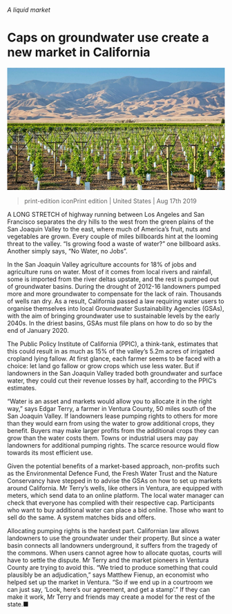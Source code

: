 ###### A liquid market

# Caps on groundwater use create a new market in California 

![image](images/20190817_USP002_0.jpg) 

> print-edition iconPrint edition | United States | Aug 17th 2019 

A LONG STRETCH of highway running between Los Angeles and San Francisco separates the dry hills to the west from the green plains of the San Joaquin Valley to the east, where much of America’s fruit, nuts and vegetables are grown. Every couple of miles billboards hint at the looming threat to the valley. “Is growing food a waste of water?” one billboard asks. Another simply says, “No Water, no Jobs”. 

In the San Joaquin Valley agriculture accounts for 18% of jobs and agriculture runs on water. Most of it comes from local rivers and rainfall, some is imported from the river deltas upstate, and the rest is pumped out of groundwater basins. During the drought of 2012-16 landowners pumped more and more groundwater to compensate for the lack of rain. Thousands of wells ran dry. As a result, California passed a law requiring water users to organise themselves into local Groundwater Sustainability Agencies (GSAs), with the aim of bringing groundwater use to sustainable levels by the early 2040s. In the driest basins, GSAs must file plans on how to do so by the end of January 2020. 

The Public Policy Institute of California (PPIC), a think-tank, estimates that this could result in as much as 15% of the valley’s 5.2m acres of irrigated cropland lying fallow. At first glance, each farmer seems to be faced with a choice: let land go fallow or grow crops which use less water. But if landowners in the San Joaquin Valley traded both groundwater and surface water, they could cut their revenue losses by half, according to the PPIC’s estimates. 

“Water is an asset and markets would allow you to allocate it in the right way,” says Edgar Terry, a farmer in Ventura County, 50 miles south of the San Joaquin Valley. If landowners lease pumping rights to others for more than they would earn from using the water to grow additional crops, they benefit. Buyers may make larger profits from the additional crops they can grow than the water costs them. Towns or industrial users may pay landowners for additional pumping rights. The scarce resource would flow towards its most efficient use. 

Given the potential benefits of a market-based approach, non-profits such as the Environmental Defence Fund, the Fresh Water Trust and the Nature Conservancy have stepped in to advise the GSAs on how to set up markets around California. Mr Terry’s wells, like others in Ventura, are equipped with meters, which send data to an online platform. The local water manager can check that everyone has complied with their respective cap. Participants who want to buy additional water can place a bid online. Those who want to sell do the same. A system matches bids and offers. 

Allocating pumping rights is the hardest part. Californian law allows landowners to use the groundwater under their property. But since a water basin connects all landowners underground, it suffers from the tragedy of the commons. When users cannot agree how to allocate quotas, courts will have to settle the dispute. Mr Terry and the market pioneers in Ventura County are trying to avoid this. “We tried to produce something that could plausibly be an adjudication,” says Matthew Fienup, an economist who helped set up the market in Ventura. “So if we end up in a courtroom we can just say, ‘Look, here’s our agreement, and get a stamp’.” If they can make it work, Mr Terry and friends may create a model for the rest of the state.■ 

